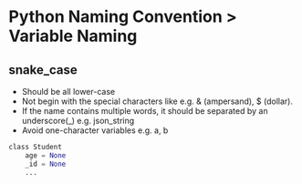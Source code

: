# Python Naming Convention > Variable Naming

## snake_case
- Should be all lower-case
- Not begin with the special characters like e.g. & (ampersand), $ (dollar).
- If the name contains multiple words, it should be separated by an underscore(_) e.g. json_string
- Avoid one-character variables e.g. a, b


```python
class Student
    age = None
    _id = None
    ...
```